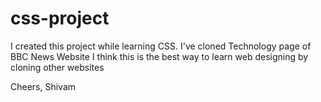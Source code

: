 # css-project

I created this project while learning CSS.
I've cloned Technology page of BBC News Website
I think this is  the best way to learn web designing by cloning other websites

Cheers,
Shivam
